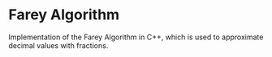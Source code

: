 # Farey Algorithm

Implementation of the Farey Algorithm in C++, which is used to approximate decimal values with fractions.
